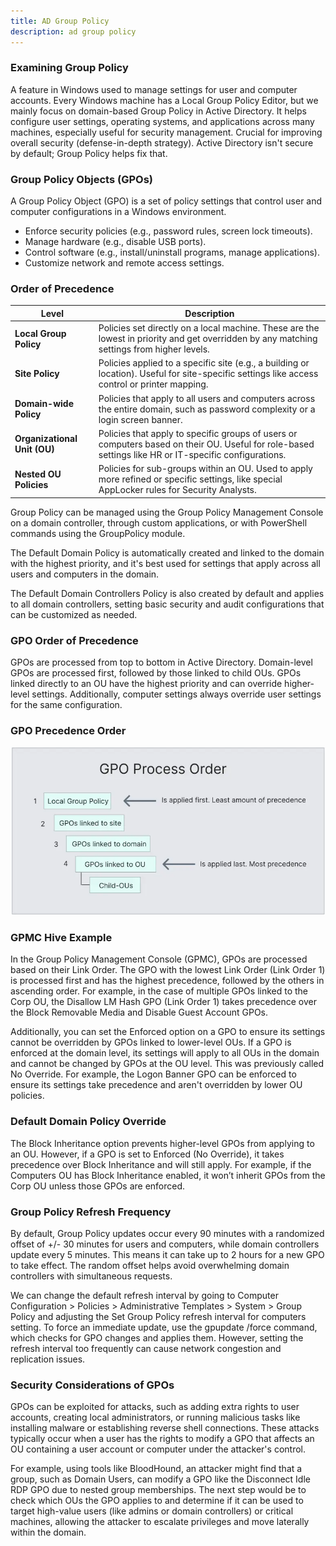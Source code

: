 ```yaml
---
title: AD Group Policy
description: ad group policy
---
```

 ### Examining Group Policy

 A feature in Windows used to manage settings for user and computer accounts.  Every Windows machine has a Local Group Policy Editor, but we mainly focus on domain-based Group Policy in Active Directory.  It helps configure user settings, operating systems, and applications across many machines, especially useful for security management. Crucial for improving overall security (defense-in-depth strategy). Active Directory isn't secure by default; Group Policy helps fix that.

### Group Policy Objects (GPOs)

 A Group Policy Object (GPO) is a set of policy settings that control user and computer configurations in a Windows environment. 

- Enforce security policies (e.g., password rules, screen lock timeouts).
- Manage hardware (e.g., disable USB ports).
- Control software (e.g., install/uninstall programs, manage applications).
- Customize network and remote access settings.

### Order of Precedence

| **Level** | **Description** |
| --- | --- |
| **Local Group Policy** | Policies set directly on a local machine. These are the lowest in priority and get overridden by any matching settings from higher levels. |
| **Site Policy** | Policies applied to a specific site (e.g., a building or location). Useful for site-specific settings like access control or printer mapping. |
| **Domain-wide Policy** | Policies that apply to all users and computers across the entire domain, such as password complexity or a login screen banner. |
| **Organizational Unit (OU)** | Policies that apply to specific groups of users or computers based on their OU. Useful for role-based settings like HR or IT-specific configurations. |
| **Nested OU Policies** | Policies for sub-groups within an OU. Used to apply more refined or specific settings, like special AppLocker rules for Security Analysts. |

Group Policy can be managed using the Group Policy Management Console on a domain controller, through custom applications, or with PowerShell commands using the GroupPolicy module.

The Default Domain Policy is automatically created and linked to the domain with the highest priority, and it's best used for settings that apply across all users and computers in the domain. 

The Default Domain Controllers Policy is also created by default and applies to all domain controllers, setting basic security and audit configurations that can be customized as needed.

### GPO Order of Precedence

GPOs are processed from top to bottom in Active Directory. Domain-level GPOs are processed first, followed by those linked to child OUs. GPOs linked directly to an OU have the highest priority and can override higher-level settings. Additionally, computer settings always override user settings for the same configuration.

### GPO Precedence Order

![image.png](../../../assets/ad/10.png)

### GPMC Hive Example

In the Group Policy Management Console (GPMC), GPOs are processed based on their Link Order. The GPO with the lowest Link Order (Link Order 1) is processed first and has the highest precedence, followed by the others in ascending order. For example, in the case of multiple GPOs linked to the Corp OU, the Disallow LM Hash GPO (Link Order 1) takes precedence over the Block Removable Media and Disable Guest Account GPOs.

Additionally, you can set the Enforced option on a GPO to ensure its settings cannot be overridden by GPOs linked to lower-level OUs. If a GPO is enforced at the domain level, its settings will apply to all OUs in the domain and cannot be changed by GPOs at the OU level. This was previously called No Override. For example, the Logon Banner GPO can be enforced to ensure its settings take precedence and aren't overridden by lower OU policies.

### Default Domain Policy Override

The Block Inheritance option prevents higher-level GPOs from applying to an OU. However, if a GPO is set to Enforced (No Override), it takes precedence over Block Inheritance and will still apply. For example, if the Computers OU has Block Inheritance enabled, it won’t inherit GPOs from the Corp OU unless those GPOs are enforced.

### Group Policy Refresh Frequency

By default, Group Policy updates occur every 90 minutes with a randomized offset of +/- 30 minutes for users and computers, while domain controllers update every 5 minutes. This means it can take up to 2 hours for a new GPO to take effect. The random offset helps avoid overwhelming domain controllers with simultaneous requests.

We can change the default refresh interval by going to Computer Configuration > Policies > Administrative Templates > System > Group Policy and adjusting the Set Group Policy refresh interval for computers setting. To force an immediate update, use the gpupdate /force command, which checks for GPO changes and applies them. However, setting the refresh interval too frequently can cause network congestion and replication issues.

### Security Considerations of GPOs

GPOs can be exploited for attacks, such as adding extra rights to user accounts, creating local administrators, or running malicious tasks like installing malware or establishing reverse shell connections. These attacks typically occur when a user has the rights to modify a GPO that affects an OU containing a user account or computer under the attacker's control.

For example, using tools like BloodHound, an attacker might find that a group, such as Domain Users, can modify a GPO like the Disconnect Idle RDP GPO due to nested group memberships. The next step would be to check which OUs the GPO applies to and determine if it can be used to target high-value users (like admins or domain controllers) or critical machines, allowing the attacker to escalate privileges and move laterally within the domain.

